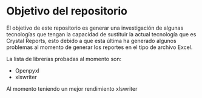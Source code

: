 # Objetivo del repositorio
El objetivo de este repositorio es generar una investigación de algunas tecnologías
que tengan la capacidad de sustituir la actual tecnología que es Crystal Reports, esto
debido a que esta última ha generado algunos problemas al momento de generar los reportes
en el tipo de archivo Excel.

La lista de librerías probadas al momento son: 
* Openpyxl
* xlswriter

Al momento teniendo un mejor rendimiento xlswriter